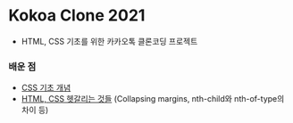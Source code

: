 # Kokoa Clone 2021

- HTML, CSS 기초를 위한 카카오톡 클론코딩 프로젝트

### 배운 점
- [CSS 기초 개념](https://github.com/raccoon-ccoder/TIL/blob/main/CSS%20%EA%B8%B0%EC%B4%88%20%EC%A0%95%EB%A6%AC.md)
- [HTML, CSS 헷갈리는 것들](https://github.com/raccoon-ccoder/TIL/blob/main/HTML,%20CSS%20%ED%97%B7%EA%B0%88%EB%A6%AC%EB%8A%94%20%EA%B2%83%EB%93%A4%20%EC%A0%95%EB%A6%AC.md) (Collapsing margins, nth-child와 nth-of-type의 차이 등)
